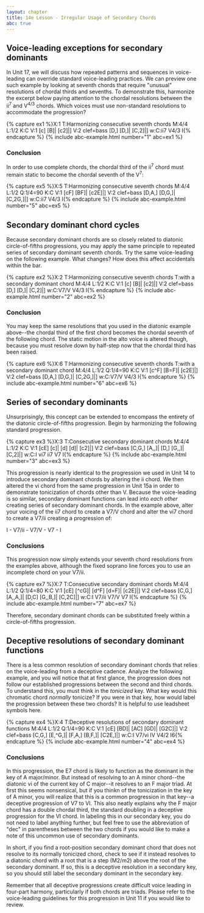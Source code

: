 ```yaml
---
layout: chapter
title: 14e Lesson - Irregular Usage of Secondary Chords
abc: true
---
```


## Voice-leading exceptions for secondary dominants

In Unit 17, we will discuss how repeated patterns and sequences in voice-leading can override standard voice-leading practices. We can preview one such example by looking at seventh chords that require "unusual" resolutions of chordal thirds and sevenths. To demonstrate this, harmonize the excerpt below paying attention to the chordal resolutions between the ii<sup>7</sup> and V<sup>4/3</sup> chords. Which voices must use non-standard resolutions to accommodate the progression?

{% capture ex1 %}X:1
T:Harmonizing consecutive seventh chords
M:4/4
L:1/2
K:C
V:1
[c] [B]| [c2]|]
V:2 clef=bass
[D,] [D,]| [C,2]|]
w:C:ii7 V4/3 I{% endcapture %}
{% include abc-example.html number="1" abc=ex1 %}

### Conclusion

In order to use complete chords, the chordal third of the ii<sup>7</sup> chord must remain static to become the chordal seventh of the V<sup>7</sup>:

{% capture ex5 %}X:5
T:Harmonizing consecutive seventh chords
M:4/4
L:1/2
Q:1/4=90
K:C
V:1
[cF] [BF]| [c2E]|]
V:2 clef=bass
[D,A,] [D,G,]| [C,2G,]|]
w:C:ii7 V4/3 I{% endcapture %}
{% include abc-example.html number="5" abc=ex5 %}


## Secondary dominant chord cycles

Because secondary dominant chords are so closely related to diatonic circle-of-fifths progressions, you may apply the same principle to repeated series of secondary dominant seventh chords. Try the same voice-leading on the following example. What changes? How does this affect accidentals within the bar.

{% capture ex2 %}X:2
T:Harmonizing consecutive seventh chords
T:with a secondary dominant chord
M:4/4
L:1/2
K:C
V:1
[c] [B]| [c2]|]
V:2 clef=bass
[D,] [D,]| [C,2]|]
w:C:V7/V V4/3 I{% endcapture %}
{% include abc-example.html number="2" abc=ex2 %}

### Conclusion

You may keep the same resolutions that you used in the diatonic example above--the chordal third of the first chord becomes the chordal seventh of the following chord. The static motion in the alto voice is altered though, because you must resolve down by half-step now that the chordal third has been raised.

{% capture ex6 %}X:6
T:Harmonizing consecutive seventh chords
T:with a secondary dominant chord
M:4/4
L:1/2
Q:1/4=90
K:C
V:1
[c^F] [B=F]| [c2E]|]
V:2 clef=bass
[D,A,] [D,G,]| [C,2G,]|]
w:C:V7/V V4/3 I{% endcapture %}
{% include abc-example.html number="6" abc=ex6 %}

## Series of secondary dominants

Unsurprisingly, this concept can be extended to encompass the entirety of the diatonic circle-of-fifths progression. Begin by harmonizing the following standard progression.

{% capture ex3 %}X:3
T:Consecutive secondary dominant chords
M:4/4
L:1/2
K:C
V:1
[cE] [c]| [d] [d]| [c2]|]
V:2 clef=bass
[C,G,] [A,,]| [D,] [G,,]| [C,2]|]
w:C:I vi7 ii7 V7 I{% endcapture %}
{% include abc-example.html number="3" abc=ex3 %}

This progression is nearly identical to the progression we used in Unit 14 to introduce secondary dominant chords by altering the ii chord. We then altered the vi chord from the same progression in Unit 15a in order to demonstrate tonicization of chords other than V. Because the voice-leading is so similar, secondary dominant functions can lead into *each other* creating series of secondary dominant chords. In the example above, alter your voicing of the ii7 chord to create a V7/V chord and alter the vi7 chord to create a V7/ii creating a progression of:

I - V7/ii - V7/V - V7 - I

### Conclusions

This progression now simply extends your seventh chord resolutions from the examples above, although the fixed soprano line forces you to use an incomplete chord on your V7/ii.

{% capture ex7 %}X:7
T:Consecutive secondary dominant chords
M:4/4
L:1/2
Q:1/4=80
K:C
V:1
[cE] [^cG]| [d^F] [d=F]| [c2E]|]
V:2 clef=bass
[C,G,] [A,,A,]| [D,C] [G,,B,]| [C,2C]|]
w:C:I V7/ii V7/V V7 I{% endcapture %}
{% include abc-example.html number="7" abc=ex7 %}

Therefore, secondary dominant chords can be substituted freely within a circle-of-fifths progression.

## Deceptive resolutions of secondary dominant functions

There is a less common resolution of secondary dominant chords that relies on the voice-leading from a deceptive cadence. Analyze the following example, and you will notice that at first glance, the progression does not follow our established progressions between the second and third chords. To understand this, you must think in the *tonicized* key. What key would this chromatic chord *normally* tonicize? If you were in that key, how would label the progression between these two chords? It is helpful to use leadsheet symbols here.

{% capture ex4 %}X:4
T:Deceptive resolutions of secondary dominant functions
M:4/4
L:1/2
Q:1/4=90
K:C
V:1
[cE] [BD]| [AC] [GD]| [G2C]|]
V:2 clef=bass
[C,G,] [E,^G,]| [F,A,] [B,F,]| [C2E,]|]
w:C:I V7/vi IV V4/2 I6{% endcapture %}
{% include abc-example.html number="4" abc=ex4 %}

### Conclusions

In this progression, the E7 chord is likely to function as the dominant in the key of A major/minor. But instead of resolving to an A minor chord--the diatonic vi of the current key of C major--it resolves to an F major triad. At first this seems nonsensical, but if you thinkn of the tonicization in the key of A minor, you will realize that this is a common progression in that key--a deceptive progression of V7 to VI. This also neatly explains why the F major chord has a double chordal third, the standard doubling in a deceptive progression for the VI chord. In labeling this in our secondary key, you do not need to label anything further, but feel free to use the abbreviation of "dec" in parentheses between the two chords if you would like to make a note of this uncommon use of secondary dominants.

In short, if you find a root-position secondary dominant chord that does not resolve to its normally tonicized chord, check to see if it instead resolves to a diatonic chord with a root that is a step (M2/m2) above the root of the secondary dominant. If so, this is a deceptive resolution in a secondary key, so you should still label the secondary dominant in the secondary key.

Remember that all deceptive progressions create difficult voice leading in four-part harmony, particularly if both chords are triads. Please refer to the voice-leading guidelines for this progression in Unit 11 if you would like to review.
